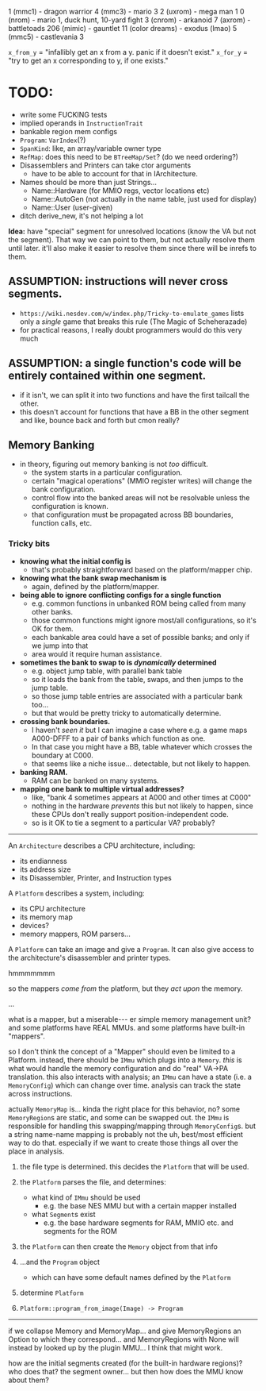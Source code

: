 
1   (mmc1)  - dragon warrior
4   (mmc3)  - mario 3
2   (uxrom) - mega man 1
0   (nrom)  - mario 1, duck hunt, 10-yard fight
3   (cnrom) - arkanoid
7   (axrom) - battletoads
206 (mimic) - gauntlet
11  (color dreams) - exodus (lmao)
5   (mmc5)  - castlevania 3

`x_from_y` = "infallibly get an x from a y. panic if it doesn't exist."
`x_for_y`  = "try to get an x corresponding to y, if one exists."

# TODO:

- write some FUCKING tests
- implied operands in `InstructionTrait`
- bankable region mem configs
- `Program`: `VarIndex`(?)
- `SpanKind`: like, an array/variable owner type
- `RefMap`: does this need to be `BTreeMap/Set`? (do we need ordering?)
- Disassemblers and Printers can take ctor arguments
	- have to be able to account for that in IArchitecture.
- Names should be more than just Strings...
	- Name::Hardware (for MMIO regs, vector locations etc)
	- Name::AutoGen (not actually in the name table, just used for display)
	- Name::User (user-given)
- ditch derive_new, it's not helping a lot

**Idea:** have "special" segment for unresolved locations (know the VA but not the segment). That way we can point to them, but not actually resolve them until later. it'll also make it easier to resolve them since there will be inrefs to them.

## **ASSUMPTION:** instructions will never cross segments.

- `https://wiki.nesdev.com/w/index.php/Tricky-to-emulate_games` lists only a *single* game that breaks this rule (The Magic of Scheherazade)
- for practical reasons, I really doubt programmers would do this very much

## **ASSUMPTION:** a single function's code will be entirely contained within one segment.

- if it isn't, we can split it into two functions and have the first tailcall the other.
- this doesn't account for functions that have a BB in the other segment and like, bounce back and forth but cmon really?

## Memory Banking

- in theory, figuring out memory banking is not *too* difficult.
	- the system starts in a particular configuration.
	- certain "magical operations" (MMIO register writes) will change the bank configuration.
	- control flow into the banked areas will not be resolvable unless the configuration is known.
	- that configuration must be propagated across BB boundaries, function calls, etc.

### Tricky bits

- **knowing what the initial config is**
	- that's probably straightforward based on the platform/mapper chip.
- **knowing what the bank swap mechanism is**
	- again, defined by the platform/mapper.
- **being able to ignore conflicting configs for a single function**
	- e.g. common functions in unbanked ROM being called from many other banks.
	- those common functions might ignore most/all configurations, so it's OK for them.
	- each bankable area could have a set of possible banks; and only if we jump into that
	- area would it require human assistance.
- **sometimes the bank to swap to is *dynamically* determined**
	- e.g. object jump table, with parallel bank table
	- so it loads the bank from the table, swaps, and then jumps to the jump table.
	- so those jump table entries are associated with a particular bank too...
	- but that would be pretty tricky to automatically determine.
- **crossing bank boundaries.**
	- I haven't *seen it* but I can imagine a case where e.g. a game maps A000-DFFF to a pair of banks which function as one.
	- In that case you might have a BB, table whatever which crosses the boundary at C000.
	- that seems like a niche issue... detectable, but not likely to happen.
- **banking RAM.**
	- RAM can be banked on many systems.
- **mapping one bank to multiple virtual addresses?**
	- like, "bank 4 sometimes appears at A000 and other times at C000"
	- nothing in the hardware *prevents* this but not likely to happen, since these CPUs don't really support position-independent code.
	- so is it OK to tie a segment to a particular VA? probably?

---

An `Architecture` describes a CPU architecture, including:

- its endianness
- its address size
- its Disassembler, Printer, and Instruction types

A `Platform` describes a system, including:

- its CPU architecture
- its memory map
- devices?
- memory mappers, ROM parsers...

A `Platform` can take an image and give a `Program`. It can also give access to the architecture's disassembler and printer types.

hmmmmmmm

so the mappers *come from* the platform, but they *act upon* the memory.

...

what is a mapper, but a miserable--- er simple memory management unit?
and some platforms have REAL MMUs.
and some platforms have built-in "mappers".

so I don't think the concept of a "Mapper" should even be limited to a Platform.
instead, there should be `IMmu` which plugs into a `Memory`.
*this* is what would handle the memory configuration and do "real" VA->PA translation.
this also interacts with analysis; an `IMmu` can have a state (i.e. a `MemoryConfig`) which can change over time. analysis can track the state across instructions.

actually `MemoryMap` is... kinda the right place for this behavior, no?
some `MemoryRegion`s are static, and some can be swapped out.
the `IMmu` is responsible for handling this swapping/mapping through `MemoryConfig`s.
but a string name-name mapping is probably not the uh, best/most efficient way to do that.
especially if we want to create those things all over the place in analysis.

1. the file type is determined. this decides the `Platform` that will be used.
2. the `Platform` parses the file, and determines:
	- what kind of `IMmu` should be used
		- e.g. the base NES MMU but with a certain mapper installed
	- what `Segment`s exist
		- e.g. the base hardware segments for RAM, MMIO etc. and segments for the ROM
3. the `Platform` can then create the `Memory` object from that info
4. ...and the `Program` object
	- which can have some default names defined by the `Platform`


1. determine `Platform`
2. `Platform::program_from_image(Image) -> Program`


---

if we collapse Memory and MemoryMap...
and give MemoryRegions an Option<SegId> to which they correspond...
and MemoryRegions with None will instead by looked up by the plugin MMU...
I think that might work.

how are the initial segments created (for the built-in hardware regions)? who does that?
the segment owner... but then how does the MMU know about them?
